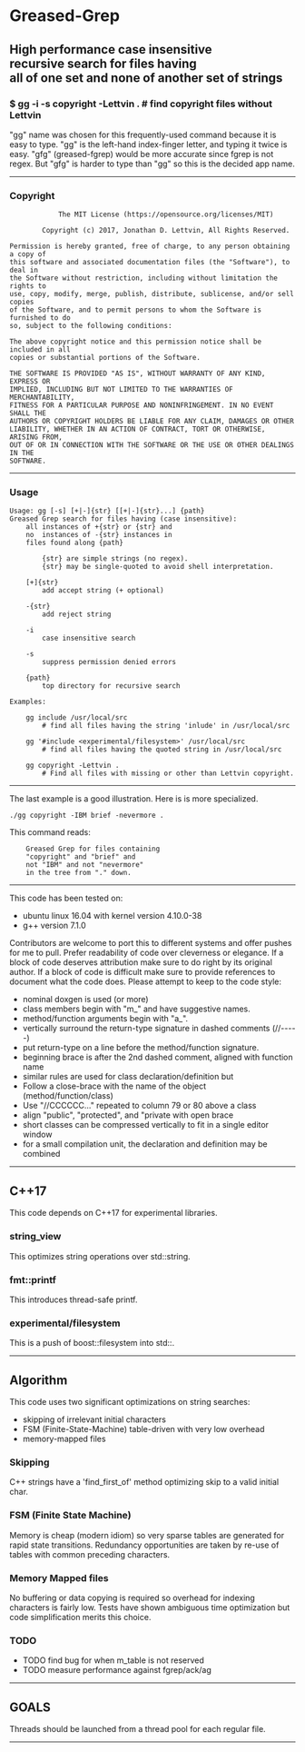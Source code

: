 # Greased-Grep
## High performance case insensitive<br />recursive search for files having<br />all of one set and none of another set of strings
### $ gg -i -s copyright -Lettvin .  # find copyright files without Lettvin

"gg" name was chosen for this frequently-used command because it is easy to type.
"gg" is the left-hand index-finger letter, and typing it twice is easy.
"gfg" (greased-fgrep) would be more accurate since fgrep is not regex.
But "gfg" is harder to type than "gg" so this is the decided app name.

<hr />

### Copyright

```
            The MIT License (https://opensource.org/licenses/MIT)

        Copyright (c) 2017, Jonathan D. Lettvin, All Rights Reserved.

Permission is hereby granted, free of charge, to any person obtaining a copy of
this software and associated documentation files (the "Software"), to deal in
the Software without restriction, including without limitation the rights to
use, copy, modify, merge, publish, distribute, sublicense, and/or sell copies
of the Software, and to permit persons to whom the Software is furnished to do
so, subject to the following conditions:

The above copyright notice and this permission notice shall be included in all
copies or substantial portions of the Software.

THE SOFTWARE IS PROVIDED "AS IS", WITHOUT WARRANTY OF ANY KIND, EXPRESS OR
IMPLIED, INCLUDING BUT NOT LIMITED TO THE WARRANTIES OF MERCHANTABILITY,
FITNESS FOR A PARTICULAR PURPOSE AND NONINFRINGEMENT. IN NO EVENT SHALL THE
AUTHORS OR COPYRIGHT HOLDERS BE LIABLE FOR ANY CLAIM, DAMAGES OR OTHER
LIABILITY, WHETHER IN AN ACTION OF CONTRACT, TORT OR OTHERWISE, ARISING FROM,
OUT OF OR IN CONNECTION WITH THE SOFTWARE OR THE USE OR OTHER DEALINGS IN THE
SOFTWARE.
```

<hr />

### Usage

```
Usage: gg [-s] [+|-]{str} [[+|-]{str}...] {path} 
Greased Grep search for files having (case insensitive):
    all instances of +{str} or {str} and
	no  instances of -{str} instances in
	files found along {path}

        {str} are simple strings (no regex).
        {str} may be single-quoted to avoid shell interpretation.

    [+]{str}
        add accept string (+ optional)

    -{str}
        add reject string

    -i
        case insensitive search

    -s
        suppress permission denied errors

    {path}
        top directory for recursive search

Examples:

    gg include /usr/local/src
        # find all files having the string 'inlude' in /usr/local/src

    gg '#include <experimental/filesystem>' /usr/local/src
        # find all files having the quoted string in /usr/local/src

    gg copyright -Lettvin .
        # Find all files with missing or other than Lettvin copyright.
```

<hr />

The last example is a good illustration.
Here is is more specialized.


```
./gg copyright -IBM brief -nevermore .
```

This command reads:


```
    Greased Grep for files containing
    "copyright" and "brief" and
    not "IBM" and not "nevermore"
	in the tree from "." down.
```

<hr />
This code has been tested on:

* ubuntu linux 16.04 with kernel version 4.10.0-38
* g++ version 7.1.0

Contributors are welcome to port this to different systems
and offer pushes for me to pull.
Prefer readability of code over cleverness or elegance.
If a block of code deserves attribution
make sure to do right by its original author.
If a block of code is difficult
make sure to provide references to document what the code does.
Please attempt to keep to the code style:

* nominal doxgen is used (or more)
* class members begin with "m_" and have suggestive names.
* method/function arguments begin with "a_".
* vertically surround the return-type signature in dashed comments (//-----)
* put return-type on a line before the method/function signature.
* beginning brace is after the 2nd dashed comment, aligned with function name
* similar rules are used for class declaration/definition but
* Follow a close-brace with the name of the object (method/function/class)
* Use "//CCCCCC..." repeated to column 79 or 80 above a class
* align "public", "protected", and "private with open brace
* short classes can be compressed vertically to fit in a single editor window
* for a small compilation unit, the declaration and definition may be combined
<hr />

## C++17
This code depends on C++17 for experimental libraries.

### string_view
This optimizes string operations over std::string.

### fmt::printf
This introduces thread-safe printf.

### experimental/filesystem
This is a push of boost::filesystem into std::.

<hr />

## Algorithm
This code uses two significant optimizations on string searches:
* skipping of irrelevant initial characters
* FSM (Finite-State-Machine) table-driven with very low overhead
* memory-mapped files

### Skipping
C++ strings have a 'find_first_of' method optimizing skip to a valid initial char.

### FSM (Finite State Machine)
Memory is cheap (modern idiom) so
very sparse tables are generated for
rapid state transitions.
Redundancy opportunities are taken by
re-use of tables with common preceding characters.

### Memory Mapped files
No buffering or data copying is required so
overhead for indexing characters is fairly low.
Tests have shown ambiguous time optimization
but code simplification merits this choice.

### TODO
* TODO find bug for when m_table is not reserved
* TODO measure performance against fgrep/ack/ag

<hr />

## GOALS
Threads should be launched from a thread pool for each regular file.

<hr />
